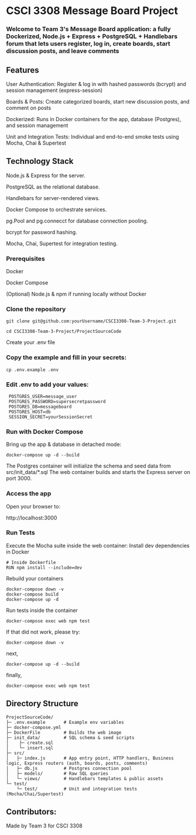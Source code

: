 # CSCI 3308 Message Board Project

### Welcome to Team 3's Message Board application: a fully Dockerized, Node.js + Express + PostgreSQL + Handlebars forum that lets users register, log in, create boards, start discussion posts, and leave comments


## Features

User Authentication: Register & log in with hashed passwords (bcrypt) and session management (express-session)

Boards & Posts: Create categorized boards, start new discussion posts, and comment on posts

Dockerized: Runs in Docker containers for the app, database (Postgres), and session management 

Unit and Integration Tests: Individual and end-to-end smoke tests using Mocha, Chai & Supertest


## Technology Stack

Node.js & Express for the server.

PostgreSQL as the relational database.

Handlebars for server-rendered views.

Docker Compose to orchestrate services.

pg.Pool and pg.connecct for database connection pooling.

bcrypt for password hashing.

Mocha, Chai, Supertest for integration testing.


### Prerequisites

Docker

Docker Compose

(Optional) Node.js & npm if running locally without Docker

### Clone the repository
```
git clone git@github.com:yourUsername/CSCI3308-Team-3-Project.git
```
```
cd CSCI3308-Team-3-Project/ProjectSourceCode
```
Create your .env file

### Copy the example and fill in your secrets:
```
cp .env.example .env
```
### Edit .env to add your values:
```
 POSTGRES_USER=message_user
 POSTGRES_PASSWORD=supersecretpassword
 POSTGRES_DB=messageboard
 POSTGRES_HOST=db
 SESSION_SECRET=yourSessionSecret
```
### Run with Docker Compose

Bring up the app & database in detached mode:
```
docker-compose up -d --build
```

The Postgres container will initialize the schema and seed data from
src/init_data/*.sql
The web container builds and starts the Express server on port 3000.

### Access the app

Open your browser to:

http://localhost:3000


### Run Tests

Execute the Mocha suite inside the web container:
Install dev dependencies in Docker
```
# Inside Dockerfile
RUN npm install --include=dev
```
Rebuild your containers
```
docker-compose down -v
docker-compose build
docker-compose up -d
```
Run tests inside the container
```
docker-compose exec web npm test
```

If that did not work, please try:
```
docker-compose down -v
```
next,
```
docker-compose up -d --build
```
finally,
```
docker-compose exec web npm test
```
## Directory Structure

```
ProjectSourceCode/
├─ .env.example       # Example env variables
├─ docker-compose.yml
├─ DockerFile         # Builds the web image
├─ init_data/         # SQL schema & seed scripts
│    ├─ create.sql
│    └─ insert.sql
├─ src/
│   ├─ index.js       # App entry point, HTTP handlers, Business logic, Express routers (auth, boards, posts, comments)
│   ├─ db.js          # Postgres connection pool
│   ├─ models/        # Raw SQL queries
│   └─ views/         # Handlebars templates & public assets
└─ test/
    └─ test/          # Unit and integration tests (Mocha/Chai/Supertest)
```

## Contributors:

Made by Team 3 for CSCI 3308
